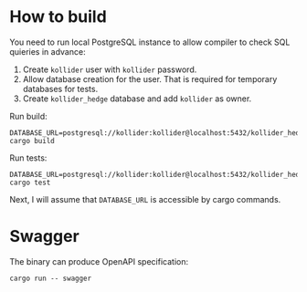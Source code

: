 # How to build
You need to run local PostgreSQL instance to allow compiler to check SQL quieries in advance:
1. Create `kollider` user with `kollider` password.
2. Allow database creation for the user. That is required for temporary databases for tests.
3. Create `kollider_hedge` database and add `kollider` as owner.

Run build:
```
DATABASE_URL=postgresql://kollider:kollider@localhost:5432/kollider_hedge cargo build
```

Run tests:
```
DATABASE_URL=postgresql://kollider:kollider@localhost:5432/kollider_hedge cargo test
```

Next, I will assume that `DATABASE_URL` is accessible by cargo commands.

# Swagger

The binary can produce OpenAPI specification:
```
cargo run -- swagger
```